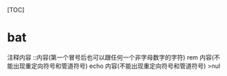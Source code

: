 [TOC]

# bat



注释内容
::内容(第一个冒号后也可以跟任何一个非字母数字的字符)
rem 内容(不能出现重定向符号和管道符号)
echo 内容(不能出现重定向符号和管道符号) >nul









